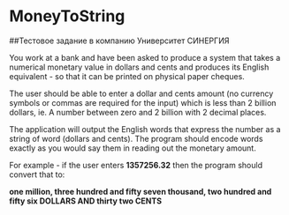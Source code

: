 # MoneyToString

##Тестовое задание в компанию Университет СИНЕРГИЯ

You work at a bank and have been asked to produce a system that takes a numerical monetary value in dollars and cents and produces its English equivalent - so that it can be printed on physical paper cheques.

The user should be able to enter a dollar and cents amount (no currency symbols or commas are required for the input) which is less than 2 billion dollars, ie. A number between zero and 2 billion with 2 decimal places.

The application will output the English words that express the number as a string of word (dollars and cents). The program should encode words exactly as you would say them in reading out the monetary amount.

For example - if the user enters **1357256.32** then the program should convert that to:

**one million, three hundred and fifty seven thousand, two hundred and fifty six DOLLARS AND thirty two CENTS**